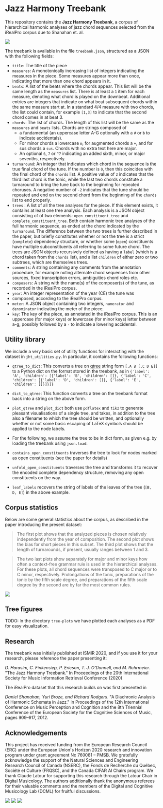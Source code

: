 # Jazz Harmony Treebank

This repository contains the **Jazz Harmony Treebank**, a corpus of
hierarchical harmonic analyses of jazz chord sequences selected from the
iRealPro corpus due to Shanahan et. al.

![](images/summertime.png?raw=true)

The treebank is available in the file `treebank.json`, structured as a
JSON with the following fields:

 * `title`: The title of the piece
 * `measures`: A monotonically increasing list of integers indicating the
    measures in the piece. Some measures appear more than once, indicating
    that more than one chord appears in it.
 * `beats`: A list of the beats where the chords appear. This list will be
    the same length as the `measures` list. There is at least a
    `1` item for each measure, denoting what chord is played on the
    downbeat. Additional entries are integers that indicate on what beat
    subsequent chords within the same measure start at. In a standard 4/4
    measure with two chords, the list could contain, for example `[1,3]` to
    indicate that the second chord comes in at beat 3.
 * `chords`: The list of chords. The length of this list will be the same
   as the `measures` and `beats` lists. Chords are strings composed of 
   * a fundamental (an uppercase letter A-G optionally with a `#` or `b` to
     indicate accidentals).
   * For minor chords a lowercase `m`, for augmented chords a `+`, and for
     sus chords a `sus`. Chords with no extra text here are major.
   * An optional `6`, `7` or `^7` indicating an added sixth, minor, or
     major sevenths, respectively.
 * `turnaround`: An integer that indicates which chord in the sequence is
   the true final chord of the tune. If the number is `0`, then this
   coincides with the final chord of the `chords` list. A positive value of
   `2` indicates that the third last chord is the tonic, while the last two
   chords constitute a turnaround to bring the tune back to the beginning
   for repeated choruses. A negative number of `-2` indicates that the tune
   should be repeated and end on the second chord from the beginning of the
   `chords` list to end properly.
 * `trees` : A list of all the tree analyses for the piece. If this element
   exists, it contains at least one tree analysis. Each analysis is a JSON
   object consisting of of two elements: `open_constituent_tree` and 
   `complete_constituent_tree`. Both contain harmonic tree analyses of the
   full harmonic sequence, as ended at the chord indicated by the
   `turnaround`. The difference between the two trees is further described
   in the paper, but briefly constitutes whether or not the tree is a
   strict (`complete`) dependency structure, or whether some (`open`)
  constituents have multiple subconstituents all referring to some future
  chord. The trees are JSON objects recursively defined as having a `label`
  (which is a chord taken from the `chords` list), and a list `children` of
  either zero or two subtrees, which are themselves trees.
 * `comments`: A string containing any comments from the annotation
   procedure, for example noting alternate chord sequences from other
   sources, fixed transcription errors, ambiguities chord roles etc.
 * `composers`: A string with the name(s) of the composer(s) of the tune,
   as recorded in the iRealPro corpus.
 * `year`: An integer representation of the year (CE) the tune was
 * composed, according to the iRealPro corpus.
 * `meter`: A JSON object containing two integers, `numerator` and
   `denominator` indicating the meter of the piece.
 * `key`: The key of the piece, as annotated in the iRealPro corpus. This
   is an uppercase (for major keys) or lowercase (for minor keys) letter
   between a-g, possibly followed by a `-` to indicate a lowering
   accidental. 

## Utility library

We include a very basic set of utility functions for interacting with the
dataset in `jht_utilities.py`. In particular, it contains the following
functions:

 * `qtree_to_dict`: This converts a tree on [qtree](https://www.ctan.org/pkg/tikz-qtree) string form `[.A B [.C D E]]`
   to a Python dict on the format stored in the treebank, as in
   `{'label': 'A', 'children': [{'label': 'B', 'children': []}, {'label': 'C', 'children': [{'label': 'D', 'children': []}, {'label': 'E', 'children': []}]}]}`

 * `dict_to_qtree`: This function converts a tree on the treebank format
   back into a string on the above form.

 * `plot_qtree` and `plot_dict` both use `pdflatex` and `tikz` to generate
   pleasant visualisations of a single tree, and takes, in addition to the
   tree also a filename to which the tree should be written, and optionally 
   whether or not some basic escaping of LaTeX symbols should be applied to 
   the node labels.

 * For the following, we assume the tree to be in dict form, as given e.g.
   by loading the treebank using `json.load`.
 
 * `contains_open_constituents` traverses the tree to look
   for nodes marked as open constituents (see the paper for details)

 * `unfold_open_constituents` traverses the tree and transforms it to
   recover the encoded complete dependency structure, removing any open
   constituents on the way.
 
 * `leaf_labels` recovers the string of labels of the leaves of the tree
   (`[B, D, E]`) in the above example.



## Corpus statistics

Below are some general statistics about the corpus, as described in the
paper introducing the present dataset:


> The first plot shows that the analyzed pieces is chosen relatively independently from the year
of composition.  The second plot shows the bias for short pieces in
this subset.  The third plot shows that the length of turnarounds, if
present, usually ranges between 1 and 3.

> The two last plots show separately for major and minor keys how often a
context-free grammar rule is used in the hierarchical analyses.  For these
plots, all chord sequences were transposed to C major or to C minor,
respectively.  Prolongations of the tonic, preparations of the tonic by the
fifth scale degree, and preparations of the fifth scale degree by the
second are by far the most common rules. 


![](plots.png?raw=true)

## Tree figures

TODO: In the directory `tree-plots` we have plotted each analyses as a PDF
for easy visualization.

## Research

The treebank was initially published at ISMIR 2020, and if you use it for
your research, please reference the paper presenting it:

_D. Harasim, C. Finkensiep, P. Ericson, T. J. O'Donnell, and M.
Rohrmeier_. "The Jazz Harmony Treebank." In Proceedings of the 20th
International Society for Music Information Retrieval Conference (2020)

The iRealPro dataset that this research builds on was first presented in

_Daniel Shanahan, Yuri Broze, and Richard Rodgers_. "A Diachronic Analysis
of Harmonic Schemata in Jazz." In Proceedings of the  12th  International
Conference on Music Perception and Cognition and the 8th Triennial
Conference of the European Society for the Cognitive Sciences of Music,
pages 909–917, 2012.


## Acknowledgements

This project has received funding from the European Research Council
(ERC) under the European Union's Horizon 2020 research and innovation
program under grant agreement No 760081 – PMSB. We gratefully
acknowledge the support of the Natural Sciences and Engineering
Research Council of Canada (NSERC), the Fonds de Recherche du
Québec, Société et Culture (FRQSC), and the Canada CIFAR
AI Chairs program. We thank Claude Latour for supporting this research
through the Latour Chair in Digital Musicology. The authors
additionally thank the anonymous referees for their valuable comments
and the members of the Digital and Cognitive Musicology Lab (DCML) for
fruitful discussions.

![](images/erc-logo.jpg?raw=true)
![](images/eu-flag.png?raw=true)
![](images/epfl-logo.png?raw=true)

